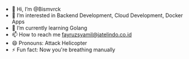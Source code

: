 - 👋 Hi, I’m @Bismvrck
- 👀 I’m interested in Backend Development, Cloud Development, Docker Apps
- 🌱 I’m currently learning Golang
- 📫 How to reach me fayruzsyamil@jatelindo.co.id
- 😄 Pronouns: Attack Helicopter
- ⚡ Fun fact: Now you're breathing manually

<!---
- 💞️ I’m looking to collaborate on ...
Bismvrck/Bismvrck is a ✨ special ✨ repository because its `README.md` (this file) appears on your GitHub profile.
You can click the Preview link to take a look at your changes.
--->
